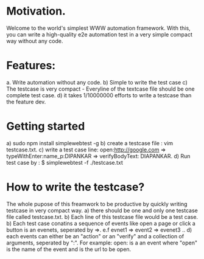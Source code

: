# Motivation.
Welcome to the world's simplest WWW automation framework.  With this, you can write a high-quality e2e automation test in a very simple compact way without any code. 

# Features:
a. Write automation without any code.
b) Simple to write the test case
c) The testcase is very compact - Everyline of the textcase file should be one complete test case.
d) it takes 1/10000000 efforts to write a testcase than the feature dev.

# Getting started
a) sudo npm install simplewebtest -g
b) create a testcase file : vim testcase.txt.
c) write a test case line: open:http://google.com => typeWithEnter:name_p:DIPANKAR => verifyBodyText: DIAPANKAR.
d) Run test case by : $ simplewebtest -f ./testcase.txt

# How to write the testcase?
The whole pupose of this freamwork to be productive by quickly writing testcase in very compact way. 
a) there should be one and only one testcase file called testcase.txt. 
b) Each line of this testcase file would be a test case. 
b) Each test case conatins a sequence of events like open a page or click a button is an evenets, seperated by =>. e.f evnet1 => event2 => evenet3 ..
d) each events can either be an "action" or an "verify" and a collection of arguments, seperated by ":". For example: open:<url> is a an event where "open" is the name of the event and <url> is the url to be open. 
